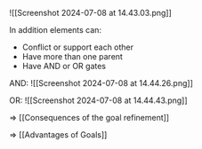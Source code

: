 ![[Screenshot 2024-07-08 at 14.43.03.png]]

In addition elements can:
- Conflict or support each other
- Have more than one parent
- Have AND or OR gates

AND:
![[Screenshot 2024-07-08 at 14.44.26.png]]

OR:
![[Screenshot 2024-07-08 at 14.44.43.png]]

=> [[Consequences of the goal refinement]]

=> [[Advantages of Goals]]